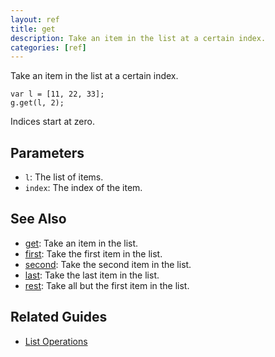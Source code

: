 ```yaml
---
layout: ref
title: get
description: Take an item in the list at a certain index.
categories: [ref]
---
```

Take an item in the list at a certain index.

    var l = [11, 22, 33];
    g.get(l, 2);

Indices start at zero.

## Parameters
- `l`: The list of items.
- `index`: The index of the item.

## See Also
- [get](/ref/get.html): Take an item in the list.
- [first](/ref/first.html): Take the first item in the list.
- [second](/ref/second.html): Take the second item in the list.
- [last](/ref/last.html): Take the last item in the list.
- [rest](/ref/rest.html): Take all but the first item in the list.

## Related Guides
- [List Operations](/guide/list.html)
